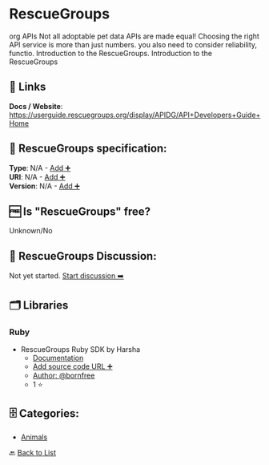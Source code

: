 # RescueGroups
org APIs Not all adoptable pet data APIs are made equal! Choosing the right API service is more than just numbers. you also need to consider reliability, functio. Introduction to the RescueGroups. Introduction to the RescueGroups

##  🔗 Links
**Docs / Website**: https://userguide.rescuegroups.org/display/APIDG/API+Developers+Guide+Home

## 🧬 RescueGroups specification:
**Type**: N/A - [Add ➕](https://github.com/apis-list/apis-list/edit/main/apis-list.yaml)  
**URI**: N/A - [Add ➕](https://github.com/apis-list/apis-list/edit/main/apis-list.yaml)  
**Version**: N/A - [Add ➕](https://github.com/apis-list/apis-list/edit/main/apis-list.yaml)

## 🆓 Is "RescueGroups" free?
 Unknown/No 

## 💬 RescueGroups Discussion:
Not yet started. [Start discussion ➡️](https://github.com/apis-list/apis-list/discussions/new)

## 🗂️ Libraries
### Ruby
- RescueGroups Ruby SDK by Harsha
    - [Documentation](https://github.com/bornfree/rescuegroups)
    - [Add source code URL ➕]()
    - [Author: @bornfree](https://github.com/bornfree)
    - 1 ⭐


## 🗄️ Categories:
- [Animals](https://github.com/apis-list/apis-list#animals-)

🔙  [Back to List](https://github.com/apis-list/apis-list)
